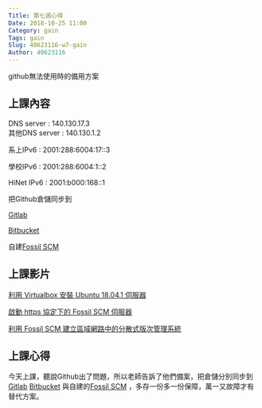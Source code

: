 ```yaml
---
Title: 第七週心得
Date: 2018-10-25 11:00
Category: gain
Tags: gain
Slug: 40623116-w7-gain
Author: 40623116
---
```


github無法使用時的備用方案

<!-- PELICAN_END_SUMMARY -->

上課內容
----

DNS server : 140.130.17.3     
其他DNS server : 140.130.1.2

系上IPv6 : 2001:288:6004:17::3

學校IPv6 : 2001:288:6004:1::2

HiNet IPv6 : 2001:b000:168::1

把Github倉儲同步到

[Gitlab](https://about.gitlab.com/pricing/#gitlab-com)

[Bitbucket](https://bitbucket.org/product/pricing)

自建[Fossil SCM](https://about.gitlab.com/pricing/#gitlab-com)

上課影片
----

[利用 Virtualbox 安裝 Ubuntu 18.04.1 伺服器](https://www.youtube.com/watch?v=JA75HIMhIgk)

[啟動 https 協定下的 Fossil SCM 伺服器](https://www.youtube.com/watch?v=nju615KXghM)

[利用 Fossil SCM 建立區域網路中的分散式版次管理系統](https://www.youtube.com/watch?v=hCyeqgfh02w)



上課心得
----
今天上課，聽說Github出了問題，所以老師告訴了他們備案，把倉儲分別同步到[Gitlab](https://about.gitlab.com/pricing/#gitlab-com)
[Bitbucket](https://bitbucket.org/product/pricing)
與自建的[Fossil SCM](https://about.gitlab.com/pricing/#gitlab-com)
，多存一份多一份保障，萬一又故障才有替代方案。





